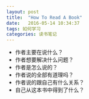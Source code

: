 ```yaml
---
layout: post
title:  "How To Read A Book"
date:   2016-05-14 10:34:37
tags: 如何学习 
categories: 读书笔记
---
```


- 作者主要在说什么？
- 作者想要解决什么问题？
- 作者是怎么说的？
- 作者说的全部有道理吗？
- 作者说的跟自己有什么关系？
- 自己从这本书中得到了什么？
